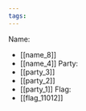```yaml
---
tags:
---
```

Name:
- [[name_8]]
- [[name_4]]
Party:
- [[party_3]]
- [[party_2]]
- [[party_1]]
Flag:
- [[flag_11012]]
